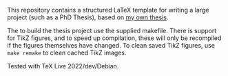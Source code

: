 This repository contains a structured LaTeX template for writing a large project (such as a PhD Thesis), based on [my own thesis](https://ses.library.usyd.edu.au/handle/2123/31455).

The to build the thesis project use the supplied makefile. There is support for TikZ figures, and to speed up compilation, these will only be recompiled if the figures themselves have changed. To clean saved TikZ figures, use `make remake` to clean cached TikZ images.

Tested with TeX Live 2022/dev/Debian.